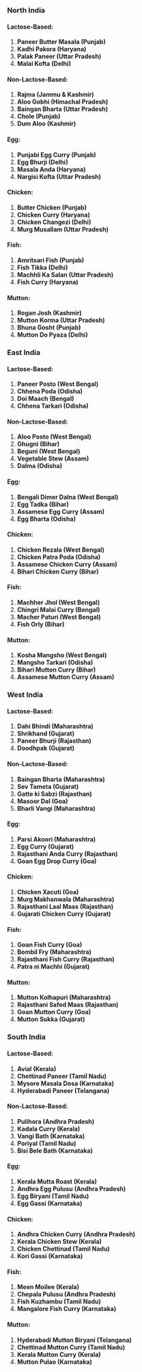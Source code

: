 
### North India

#### Lactose-Based:
1. **Paneer Butter Masala (Punjab)**
2. **Kadhi Pakora (Haryana)**
3. **Palak Paneer (Uttar Pradesh)**
4. **Malai Kofta (Delhi)**

#### Non-Lactose-Based:
1. **Rajma (Jammu & Kashmir)**
2. **Aloo Gobhi (Himachal Pradesh)**
3. **Baingan Bharta (Uttar Pradesh)**
4. **Chole (Punjab)**
5. **Dum Aloo (Kashmir)**

#### Egg:
1. **Punjabi Egg Curry (Punjab)**
2. **Egg Bhurji (Delhi)**
3. **Masala Anda (Haryana)**
4. **Nargisi Kofta (Uttar Pradesh)**

#### Chicken:
1. **Butter Chicken (Punjab)**
2. **Chicken Curry (Haryana)**
3. **Chicken Changezi (Delhi)**
4. **Murg Musallam (Uttar Pradesh)**

#### Fish:
1. **Amritsari Fish (Punjab)**
2. **Fish Tikka (Delhi)**
3. **Machhli Ka Salan (Uttar Pradesh)**
4. **Fish Curry (Haryana)**

#### Mutton:
1. **Rogan Josh (Kashmir)**
2. **Mutton Korma (Uttar Pradesh)**
3. **Bhuna Gosht (Punjab)**
4. **Mutton Do Pyaza (Delhi)**

### East India

#### Lactose-Based:
1. **Paneer Posto (West Bengal)**
2. **Chhena Poda (Odisha)**
3. **Doi Maach (Bengal)**
4. **Chhena Tarkari (Odisha)**

#### Non-Lactose-Based:
1. **Aloo Posto (West Bengal)**
2. **Ghugni (Bihar)**
3. **Beguni (West Bengal)**
4. **Vegetable Stew (Assam)**
5. **Dalma (Odisha)**

#### Egg:
1. **Bengali Dimer Dalna (West Bengal)**
2. **Egg Tadka (Bihar)**
3. **Assamese Egg Curry (Assam)**
4. **Egg Bharta (Odisha)**

#### Chicken:
1. **Chicken Rezala (West Bengal)**
2. **Chicken Patra Poda (Odisha)**
3. **Assamese Chicken Curry (Assam)**
4. **Bihari Chicken Curry (Bihar)**

#### Fish:
1. **Machher Jhol (West Bengal)**
2. **Chingri Malai Curry (Bengal)**
3. **Macher Paturi (West Bengal)**
4. **Fish Orly (Bihar)**

#### Mutton:
1. **Kosha Mangsho (West Bengal)**
2. **Mangsho Tarkari (Odisha)**
3. **Bihari Mutton Curry (Bihar)**
4. **Assamese Mutton Curry (Assam)**

### West India

#### Lactose-Based:
1. **Dahi Bhindi (Maharashtra)**
2. **Shrikhand (Gujarat)**
3. **Paneer Bhurji (Rajasthan)**
4. **Doodhpak (Gujarat)**

#### Non-Lactose-Based:
1. **Baingan Bharta (Maharashtra)**
2. **Sev Tameta (Gujarat)**
3. **Gatte ki Sabzi (Rajasthan)**
4. **Masoor Dal (Goa)**
5. **Bharli Vangi (Maharashtra)**

#### Egg:
1. **Parsi Akoori (Maharashtra)**
2. **Egg Curry (Gujarat)**
3. **Rajasthani Anda Curry (Rajasthan)**
4. **Goan Egg Drop Curry (Goa)**

#### Chicken:
1. **Chicken Xacuti (Goa)**
2. **Murg Makhanwala (Maharashtra)**
3. **Rajasthani Laal Maas (Rajasthan)**
4. **Gujarati Chicken Curry (Gujarat)**

#### Fish:
1. **Goan Fish Curry (Goa)**
2. **Bombil Fry (Maharashtra)**
3. **Rajasthani Fish Curry (Rajasthan)**
4. **Patra ni Machhi (Gujarat)**

#### Mutton:
1. **Mutton Kolhapuri (Maharashtra)**
2. **Rajasthani Safed Maas (Rajasthan)**
3. **Goan Mutton Curry (Goa)**
4. **Mutton Sukka (Gujarat)**

### South India

#### Lactose-Based:
1. **Avial (Kerala)**
2. **Chettinad Paneer (Tamil Nadu)**
3. **Mysore Masala Dosa (Karnataka)**
4. **Hyderabadi Paneer (Telangana)**

#### Non-Lactose-Based:
1. **Pulihora (Andhra Pradesh)**
2. **Kadala Curry (Kerala)**
3. **Vangi Bath (Karnataka)**
4. **Poriyal (Tamil Nadu)**
5. **Bisi Bele Bath (Karnataka)**

#### Egg:
1. **Kerala Mutta Roast (Kerala)**
2. **Andhra Egg Pulusu (Andhra Pradesh)**
3. **Egg Biryani (Tamil Nadu)**
4. **Egg Gassi (Karnataka)**

#### Chicken:
1. **Andhra Chicken Curry (Andhra Pradesh)**
2. **Kerala Chicken Stew (Kerala)**
3. **Chicken Chettinad (Tamil Nadu)**
4. **Kori Gassi (Karnataka)**

#### Fish:
1. **Meen Moilee (Kerala)**
2. **Chepala Pulusu (Andhra Pradesh)**
3. **Fish Kuzhambu (Tamil Nadu)**
4. **Mangalore Fish Curry (Karnataka)**

#### Mutton:
1. **Hyderabadi Mutton Biryani (Telangana)**
2. **Chettinad Mutton Curry (Tamil Nadu)**
3. **Kerala Mutton Curry (Kerala)**
4. **Mutton Pulao (Karnataka)**
